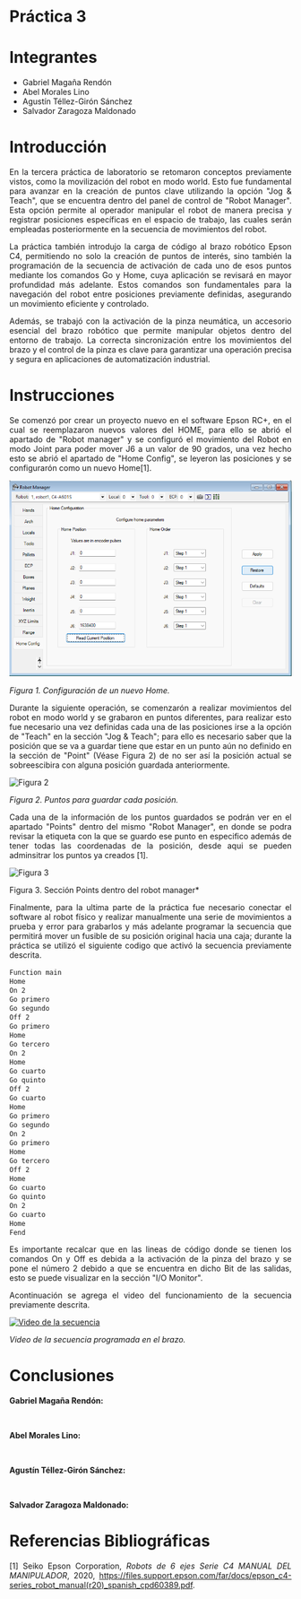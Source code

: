 # Práctica 3
# Integrantes
* Gabriel Magaña Rendón
* Abel Morales Lino
* Agustín Téllez-Girón Sánchez
* Salvador Zaragoza Maldonado
# Introducción
<div align="justify">

En la tercera práctica de laboratorio se retomaron conceptos previamente vistos, como la movilización del robot en modo world. Esto fue fundamental para avanzar en la creación de puntos clave utilizando la opción "Jog & Teach", que se encuentra dentro del panel de control de "Robot Manager". Esta opción permite al operador manipular el robot de manera precisa y registrar posiciones específicas en el espacio de trabajo, las cuales serán empleadas posteriormente en la secuencia de movimientos del robot.

La práctica también introdujo la carga de código al brazo robótico Epson C4, permitiendo no solo la creación de puntos de interés, sino también la programación de la secuencia de activación de cada uno de esos puntos mediante los comandos Go y Home, cuya aplicación se revisará en mayor profundidad más adelante. Estos comandos son fundamentales para la navegación del robot entre posiciones previamente definidas, asegurando un movimiento eficiente y controlado.

Además, se trabajó con la activación de la pinza neumática, un accesorio esencial del brazo robótico que permite manipular objetos dentro del entorno de trabajo. La correcta sincronización entre los movimientos del brazo y el control de la pinza es clave para garantizar una operación precisa y segura en aplicaciones de automatización industrial.
</div>

# Instrucciones 
<div align="justify">
Se comenzó por crear un proyecto nuevo en el software Epson RC+, en el cual se reemplazaron nuevos valores del HOME, para ello se abrió el apartado de "Robot manager" y se configuró el movimiento del Robot en modo Joint para poder mover J6 a un valor de 90 grados, una vez hecho esto se abrió el apartado de "Home Config", se leyeron las posiciones y se configurarón como un nuevo Home[1].

![Figura 1](Figura1NH.png)
  
*Figura 1. Configuración de un nuevo Home.*

Durante la siguiente operación, se comenzarón a realizar movimientos del robot en modo world y se grabaron en puntos diferentes, para realizar esto fue necesario una vez definidas cada una de las posiciones irse a la opción de "Teach" en la sección "Jog & Teach"; para ello es necesario saber que la posición que se va a guardar tiene que estar en un punto aún no definido en la sección de "Point" (Véase Figura 2) de no ser así la posición actual se sobreescibira con alguna posición guardada anteriormente.

![Figura 2](Figura2.png)

*Figura 2. Puntos para guardar cada posición.*

Cada una de la información de los puntos guardados se podrán ver en el apartado "Points" dentro del mismo "Robot Manager", en donde se podra revisar la etiqueta con la que se guardo ese punto en especifico además de tener todas las coordenadas de la posición, desde aqui se pueden adminsitrar los puntos ya creados [1].

![Figura 3](Figura3.png)

Figura 3. Sección Points dentro del robot manager*

Finalmente, para la ultima parte de la práctica fue necesario conectar el software al robot físico y realizar manualmente una serie de movimientos a prueba y error para grabarlos y más adelante programar la secuencia que permitirá mover un fusible de su posición original hacia una caja; durante la práctica se utilizó el siguiente codigo que activó la secuencia previamente descrita.

```
Function main
Home
On 2
Go primero
Go segundo
Off 2
Go primero
Home
Go tercero
On 2
Home
Go cuarto
Go quinto
Off 2
Go cuarto
Home
Go primero
Go segundo
On 2
Go primero
Home
Go tercero
Off 2
Home
Go cuarto
Go quinto
On 2
Go cuarto
Home
Fend
```
Es importante recalcar que en las lineas de código donde se tienen los comandos On y Off es debida a la activación de la pinza del brazo y se pone el número 2 debido a que se encuentra en dicho Bit de las salidas, esto se puede visualizar en la sección "I/O Monitor".

Acontinuación se agrega el video del funcionamiento de la secuencia previamente descrita.

[![Video de la secuencia](image.png)](https://drive.google.com/file/d/1C9VOyp0twD5em_AlmO6HtenzBoFVtHih/view?usp=drive_link)

*Video de la secuencia programada en el brazo.*
# Conclusiones 
<div align="justify">
  
  __Gabriel Magaña Rendón:__ 
</div>

<br/>

<div align="justify">
  
__Abel Morales Lino:__ 
</div>

<br/>
<div align="justify">
  
__Agustín Téllez-Girón Sánchez:__ 
</div>

<br/>
<div align="justify">
  
__Salvador Zaragoza Maldonado:__ 
</div>

# Referencias Bibliográficas
[1] Seiko Epson Corporation, *Robots de 6 ejes Serie C4 MANUAL DEL MANIPULADOR*, 2020, https://files.support.epson.com/far/docs/epson_c4-series_robot_manual(r20)_spanish_cpd60389.pdf.
